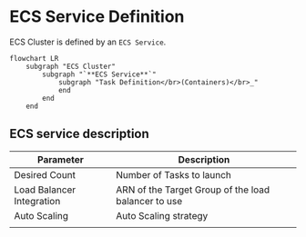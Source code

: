 # ECS Service Definition

ECS Cluster is defined by an `ECS Service`.

```mermaid
flowchart LR
    subgraph "ECS Cluster"
        subgraph "`**ECS Service**`"
            subgraph "Task Definition</br>(Containers)</br>_"
            end
        end
    end
```
## ECS service description

| Parameter                 | Description                                         |
|---------------------------|-----------------------------------------------------|
| Desired Count             | Number of Tasks to launch                           |
| Load Balancer Integration | ARN of the Target Group of the load balancer to use |
| Auto Scaling              | Auto Scaling strategy                               |
|                           |                                                     |